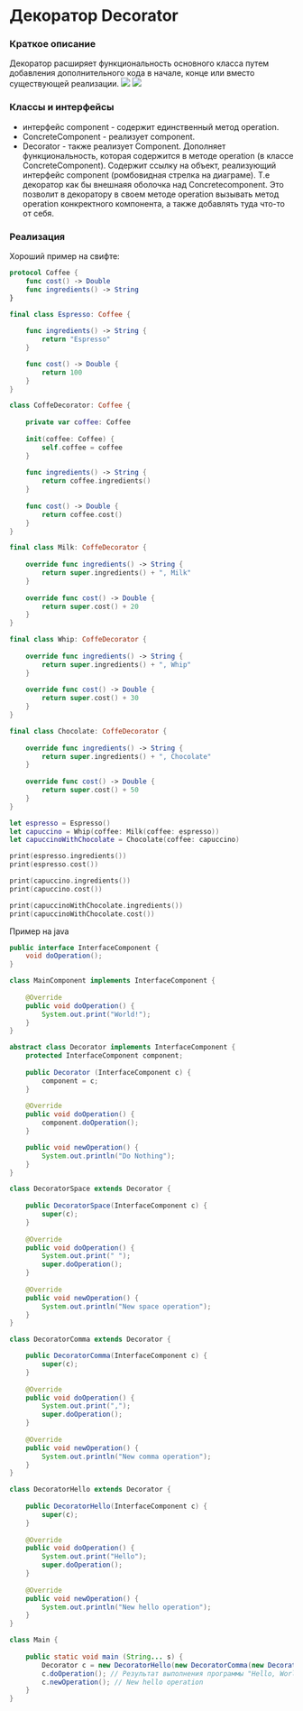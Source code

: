 # Декоратор Decorator
### Краткое описание
Декоратор расширяет функциональность основного класса путем добавления дополнительного кода в начале, конце или вместо существующей реализации.
![](https://habrastorage.org/r/w1560/getpro/habr/post_images/15c/27c/26e/15c27c26e08f1936e3f73089ecac3d05.jpg)
![](https://media.geeksforgeeks.org/wp-content/uploads/uml.jpg)
### Классы и интерфейсы
- интерфейс component - содержит единственный метод operation. 
- ConcreteComponent - реализует component. 
- Decorator - также реализует Component. Дополняет функциональность, которая содержится в методе operation (в классе ConcreteComponent). Содержит ссылку на объект, реализующий интерфейс component (ромбовидная стрелка на диаграме). Т.е декоратор как бы внешнаяя оболочка над Concretecomponent. Это позволит в декоратору в своем методе operation вызывать метод operation конкректного компонента, а также добавлять туда что-то от себя.
### Реализация
Хороший пример на свифте:
``` swift
protocol Coffee {
    func cost() -> Double
    func ingredients() -> String
}

final class Espresso: Coffee {
    
    func ingredients() -> String {
        return "Espresso"
    }

    func cost() -> Double {
        return 100
    }
}

class CoffeDecorator: Coffee {
    
    private var сoffee: Coffee
    
    init(сoffee: Coffee) {
        self.сoffee = сoffee
    }
    
    func ingredients() -> String {
        return сoffee.ingredients()
    }
    
    func cost() -> Double {
        return сoffee.cost()
    }
}

final class Milk: CoffeDecorator {
    
    override func ingredients() -> String {
        return super.ingredients() + ", Milk"
    }
    
    override func cost() -> Double {
        return super.cost() + 20
    }
}

final class Whip: CoffeDecorator {
    
    override func ingredients() -> String {
        return super.ingredients() + ", Whip"
    }
    
    override func cost() -> Double {
        return super.cost() + 30
    }
}

final class Chocolate: CoffeDecorator {
    
    override func ingredients() -> String {
        return super.ingredients() + ", Chocolate"
    }
    
    override func cost() -> Double {
        return super.cost() + 50
    }
}

let espresso = Espresso()
let capuccino = Whip(сoffee: Milk(сoffee: espresso))
let capuccinoWithChocolate = Chocolate(сoffee: capuccino)

print(espresso.ingredients())
print(espresso.cost())

print(capuccino.ingredients())
print(capuccino.cost())

print(capuccinoWithChocolate.ingredients())
print(capuccinoWithChocolate.cost())
```
Пример на java
``` java
public interface InterfaceComponent {
	void doOperation();
}

class MainComponent implements InterfaceComponent {
	
	@Override
	public void doOperation() {
		System.out.print("World!");
	}	
}

abstract class Decorator implements InterfaceComponent {
	protected InterfaceComponent component;
	
	public Decorator (InterfaceComponent c) {
		component = c;
	}
	
	@Override
	public void doOperation() {
		component.doOperation();
	}

	public void newOperation() {
		System.out.println("Do Nothing");
	}
}

class DecoratorSpace extends Decorator {
	
	public DecoratorSpace(InterfaceComponent c) {
		super(c);
	}
	
	@Override
	public void doOperation() {
		System.out.print(" ");
		super.doOperation();
	}
	
	@Override
	public void newOperation() {
		System.out.println("New space operation");
	}
}

class DecoratorComma extends Decorator {

	public DecoratorComma(InterfaceComponent c) {
		super(c);
	}
	
	@Override
	public void doOperation() {
		System.out.print(",");
		super.doOperation();
	}	
        
	@Override
	public void newOperation() {
		System.out.println("New comma operation");
	}
}

class DecoratorHello extends Decorator {
	
	public DecoratorHello(InterfaceComponent c) {
		super(c);
	}
	
	@Override
	public void doOperation() {
		System.out.print("Hello");
		super.doOperation();
	}
	
	@Override
	public void newOperation() {
		System.out.println("New hello operation");
	}
}

class Main {
	
	public static void main (String... s) {
		Decorator c = new DecoratorHello(new DecoratorComma(new DecoratorSpace(new MainComponent())));
		c.doOperation(); // Результат выполнения программы "Hello, World!"
	    c.newOperation(); // New hello operation
    }
}
```
